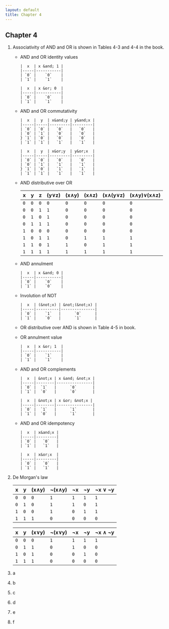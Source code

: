 ```yaml
---
layout: default
title: Chapter 4
---
```


## Chapter 4

1.  Associativity of AND and OR is shown in Tables 4-3 and 4-4 in the book.

    - AND and OR identity values

          |  x  | x &and; 1 |
          |-----|-----------|
          | `0` |    `0`    |
          | `1` |    `1`    |

          |  x  | x &or; 0  |
          |-----|-----------|
          | `0` |    `0`    |
          | `1` |    `1`    |

    - AND and OR commutativity

          |  x  |  y  | x&and;y | y&and;x |
          |-----|-----|---------|---------|
          | `0` | `0` |   `0`   |   `0`   |
          | `0` | `1` |   `0`   |   `0`   |
          } `1` | `0` |   `0`   |   `0`   |
          | `1` | `1` |   `1`   |   `1`   |

          |  x  |  y  | x&or;y  | y&or;x  |
          |-----|-----|---------|---------|
          | `0` | `0` |   `0`   |   `0`   |
          | `0` | `1` |   `1`   |   `1`   |
          } `1` | `0` |   `1`   |   `1`   |
          | `1` | `1` |   `1`   |   `1`   |

    -  AND distributive over OR

          |  x  |  y  |  z  | (y&or;z) | (x&and;y) | (x&and;z) | (x&and;(y&or;z) | (x&and;y)&or;(x&and;z) |
          |-----|-----|-----|----------|-----------|-----------|-----------------|------------------------|
          | `0` | `0` | `0` |   `0`    |    `0`    |    `0`    |     `0`         |           `0`          |    
          | `0` | `0` | `1` |   `1`    |    `0`    |    `0`    |     `0`         |           `0`          |
          | `0` | `1` | `0` |   `1`    |    `0`    |    `0`    |     `0`         |           `0`          |
          | `0` | `1` | `1` |   `1`    |    `0`    |    `0`    |     `0`         |           `0`          |
          | `1` | `0` | `0` |   `0`    |    `0`    |    `0`    |     `0`         |           `0`          |
          | `1` | `0` | `1` |   `1`    |    `0`    |    `1`    |     `1`         |           `1`          |
          | `1` | `1` | `0` |   `1`    |    `1`    |    `0`    |     `1`         |           `1`          |
          | `1` | `1` | `1` |   `1`    |    `1`    |    `1`    |     `1`         |           `1`          |

    - AND annulment

          |  x  | x &and; 0 |
          |-----|-----------|
          | `0` |    `0`    |
          | `1` |    `0`    |
        
    - Involution of NOT
        
          |  x  | (&not;x) | &not;(&not;x) |
          |-----|----------|---------------|
          | `0` |    `1`   |      `0`      |
          | `1` |    `0`   |      `1`      |

    - OR distributive over AND is shown in Table 4-5 in book.

    - OR annulment value

          |  x  | x &or; 1  |
          |-----|-----------|
          | `0` |    `1`    |
          | `1` |    `1`    |

    - AND and OR complements

          |  x  | &not;x | x &and; &not;x |
          |-----|--------|----------------|
          | `0` |  `1`   |      `0`       |
          | `1` |  `0`   |      `0`       |

          |  x  | &not;x | x &or; &not;x |
          |-----|--------|----------------|
          | `0` |  `1`   |      `1`       |
          | `1` |  `0`   |      `1`       |

    - AND and OR idempotency

          |  x  | x&and;x |
          |-----|---------|
          | `0` |   `0`   |
          | `1` |   `1`   |

          |  x  | x&or;x  |
          |-----|---------|
          | `0` |   `0`   |
          | `1` |   `1`   |

2.  De Morgan's law

    |  x  |  y  |  (x&and;y)  | &not;(x&and;y) | &not;x | &not;y | &not;x &or; &not;y |
    |-----|-----|-------------|----------------|--------|--------|--------------------|
    | `0` | `0` |     `0`     |      `1`       |   `1`  |   `1`  |       `1`          |    
    | `0` | `1` |     `0`     |      `1`       |   `1`  |   `0`  |       `1`          |
    | `1` | `0` |     `0`     |      `1`       |   `0`  |   `1`  |       `1`          |
    | `1` | `1` |     `1`     |      `0`       |   `0`  |   `0`  |       `0`          |

    |  x  |  y  |  (x&or;y)  | &not;(x&or;y) | &not;x | &not;y | &not;x &and; &not;y |
    |-----|-----|------------|---------------|--------|--------|---------------------|
    | `0` | `0` |     `0`    |      `1`      |   `1`  |   `1`  |        `1`          |    
    | `0` | `1` |     `1`    |      `0`      |   `1`  |   `0`  |        `0`          |
    | `1` | `0` |     `1`    |      `0`      |   `0`  |   `1`  |        `0`          |
    | `1` | `1` |     `1`    |      `0`      |   `0`  |   `0`  |        `0`          |

1. a
2. b
3. c
4. d
5. e
6. f